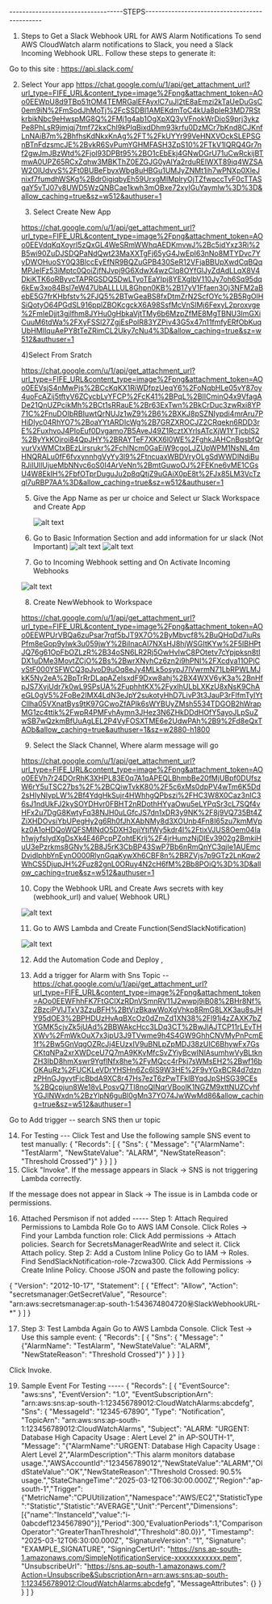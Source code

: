 -----------------------------------STEPS----------------------------------------------
1) Steps to Get a Slack Webhook URL for AWS Alarm Notifications
To send AWS CloudWatch alarm notifications to Slack, you need a Slack Incoming Webhook URL. Follow these steps to generate it:

Go to this site : https://api.slack.com/

2) Select Your app 
    https://chat.google.com/u/1/api/get_attachment_url?url_type=FIFE_URL&content_type=image%2Fpng&attachment_token=AOo0EEWpU8d9TBp51tOM4TEMRGalEFAyxlC7uJl2tE8aEmzi2kTaUeDuGsC0em9iN%2FmSodJhMoTj%2FcSSDBl1AMEKdmToC4kUa8pleR3MD7RStkrbikNbc9eHwspMG8Q%2FMj1g4ab1OgXpXQ3yVFnokWrDioS9prj3ykzPe8PhLsR9jmjqj7tmf72kxChI9kPlqBixdDhm93krfu0DzMCr7bKnd8CJKnfLnNAiB7m%2BhfhsKdNkxKnAg%2FT%2FkUYYr99VeHNXVOckSLEPSGnBTnFdzsmcJE%2BvkR6SvPumYGHMFASH3ZpS10%2FTkV1lQRQ4Gr7nf2gwJmJBzWtd%2Fjol93DPBt95%2BO1cEbEkj4GNwDGrU71uCwRckijBTmwA0UPZ65RCxZqhw3MBKThZ0EZGJG0yAlYa2rduRElWXT89iq4WZSAW2OIUdvvS%2Ft0BUBeFbyxWbg8uHBGu1UMJyZNMt1ih7wPNXp0XleJnixf7fumdhWSKg%2Bdr0igiqbyEh59UrxgMIMplryOjTZfwpccTvF0cTTASgaY5vTJ07v8UWD5WzQNBCae1kwh3mOBxe72xyIGuYaymlw%3D%3D&allow_caching=true&sz=w512&authuser=1

    3) Select Create New App 

     https://chat.google.com/u/1/api/get_attachment_url?url_type=FIFE_URL&content_type=image%2Fpng&attachment_token=AOo0EEVdqKqXoyrl5zQxGL4WeSRmWWhqAEDKmvwJ%2Bc5idYxz3Ri%2B5wi90ZuDJSDQPaNdQwt23MaXXTgFj65yG4JwEpI63nNo8MTYDvc7YyDWOHuoSY0Q3BlccEyEfNR9BQZuGPB430SeR12VFjaBBUpXwdCqBQqMPJeIFz53iMptc0QoiZjfNJvpj9G6XdwX4wzCIq8OYfGlJyZdAdLLqX8V4DkiKTK6oRByvcTAPRGSDQ5DwLTyoTEaYIpj8YEXgIbV110Jy7oh6Sq95dq6kEw3xo84Bsl7eW47UbALLLUL8Ghpn0KB%2B17yV1Ffaen3Oj3NFM2aBebE5G7frKHbfstv%2FJQ5%2BTwGeaBS8fxDtmZrN2ScfOYc%2B5RgOlHSiQotyO64PGdSL916pplZBOKcgckX6A98SsfMcVnSlMj6FexyL2proxvge%2FmIeDjjt3gjlfhm8JYHu0gHbkaVjtTMy6b6MzpZfME8MgTBNU3ImGXiCuuM6tdWa%2FXyFSSl27ZgjEsPolR83YZPiv43G5x47n11fmfyERfObKuqUbHMIIquAePY8tTeZRimCL2Uky7cNu4%3D&allow_caching=true&sz=w512&authuser=1
     

     4)Select From Sratch
      
      https://chat.google.com/u/1/api/get_attachment_url?url_type=FIFE_URL&content_type=image%2Fpng&attachment_token=AOo0EEVsjS4nMwPjs%2BCcKqKX1RiWDfpzUeqY6%2FoNqbHLe05vY87oy4uoFcAZij5tftyV6ZCycbLvYFCP%2FcK41%2BPqL%2BIICminO4x9VfagADe21QnUZPcikMh%2BCt1sRRauE%2Br63ExTwn%2BkCrDuc3zwRxi8YP71C%2FnuDOIbRBIuwtQrNUJz1wZ9%2B6%2BXKJ8pSZNIypdi4mrAru7PHiDlyc04RhYO7%2BoaYYtARDIcWg%2B7GRZXROCJZ2CRqekn6RDD3rE%2FuxhvoJ4PIoEuf0Dvgamo7B5AveJ49Z1RcztXYrlsATcXjW1YTjcblS2%2ByYkKOjroi84QpJHY%2BRAYTeF7XKX6l0WE%2FghkJAHCnBqsbfQrvurVxWMCtxBEzLirsrukr%2FchINcm0GaEiW9cgoLJZUpWPM1NsNL4mHNQRALu0fF6fvxynnhgVyYy3l9%2FtncuaxWBDVryOLgSdWWDlNdiBuRJiIUIlUjueMbNNvc6oS0I4ArVeNn%2BmtGuwoOJ%2FEKne6vME1CGsU4W8EkIH%2FbfOTprDuguJu2p8qQtjZ9uGAiX0pE8t%2FJx85LM3VcTzql7uRBP7AA%3D&allow_caching=true&sz=w512&authuser=1

      5) Give the App Name as per ur choice and Select ur Slack Workspace and Create App

            ![alt text](image-2.png)  
            
    6) Go to Basic Information Section and add information for ur slack (Not Important)
      ![alt text](image.png)
      ![alt text](image-2.png)

    7) Go to Incoming Webhook setting and On Activate Incoming Webhooks

     ![alt text](image-3.png)

    8) Create NewWebhook to Workspace

     https://chat.google.com/u/1/api/get_attachment_url?url_type=FIFE_URL&content_type=image%2Fpng&attachment_token=AOo0EEWPUrVBQa6zuPsar7rqf5bJT9X7O%2ByMbvcf8%2BuQHqDd7iuRsPfm8eGop9yIwk3u059jwY%2BiInacAl7NXsHJ8hjWSGItKYw%2F5IBHPtJQ76g61OpFbOZLzR%2B34oSN6LR2Rj5OwHvIwC8POtetv7cYpjpksn8tIDX1uDMe3MovtZCjO%2Bs%2BwrXNyhCz6zn2i9hPNI%2FXcdya11OPjCvStF000YSFWCQ3pJvoD9uOq8eJy4MLk5osypJ7lVwrmN71LbRPWLMJkK5Ny2eA%2BpTrRrDLapAZeIsxdF9Dxw8ahj%2BX4WXV6yK3a%2BnHfpJS7XvjUdr7k0wL9SPsUA%2FuphhtKX%2FyxIhULbLXKzU8xNsK9ChAeGL0gV5%2FoBe2IMX4LdN3eJpY2sukotyHhD7LivP3t3JauP3rFlfmTyIYtCllha05VXnatBys9tK97GCwoZfAPlk6sWYBUyZMsh5534TDGOB2hWrapMG1zc4ttik%2FwpR4PMFvhAymn3JHez3N6ZHkDDdHOfY5ayoJLpSuZwSB7wQzkmBfUuAgLEL2P4VyFOSXTME6e2UdwPAh%2B9%2Fd8eQxTAOb&allow_caching=true&authuser=1&sz=w2880-h1800

     9) Select the Slack Channel, Where alarm message will go

     https://chat.google.com/u/1/api/get_attachment_url?url_type=FIFE_URL&content_type=image%2Fpng&attachment_token=AOo0EEVh7r24DOrRhK3XHPL83E0q7A1qAPEQLBhmbBe20fMjUBpf0DUfszW6rY5uTSC27bs%2F%2BCQiwTvkK80%2F5c6xMs0dpPV4wTm6K5Dd2sHIyNlypLW%2Bf4YdgHkSujr4HWhhgQPbszi%2FHC3W8X0Caz3nIC36sJ1ndUkFJ2kySOYDHvr0FBHT2nRDothHYyaOwu5eLYPqSr3cL7SQf4vHFx2u7DgG8KwtyFq38NJH0uLGfcJS7dn1xDR3y9NK%2F8j9VQ735Bt4ZZiXHDOvsiYbUPegHy2g6Rh0fJhXAbNMy8d3XOUnb4Fn8I65zu7kmMVpkz0A1oHDQoWQFSMINdO5DXH3pjiYtjfWy5kdr4I%2FtixVJUS8Oem04Iah1wjyfsIydXgDsXk4E46PcpPZohtEKrlj%2F4jrHumzNjDIEv3902g2BmkiHuU3ePzrkms8GNy%2B8J5rK3CbBP43SwP7Bb6nRmQnYC3qjIe1AUEmcDvidlphbYnEynO000RlynGqaKywXh6CBF8n%2BRZVjs7p9GTz2LnKqw2WhCS5DjupJH%2Fuz82gnL0ORuy4N2cH6fM%2Bb8POiQ%3D%3D&allow_caching=true&sz=w512&authuser=1

     10) Copy the Webhook URL and Create Aws secrets with key (webhook_url) and value( Webhook URL)

     ![alt text](image-4.png)

    11) Go to AWS Lambda and Create Function(SendSlackNotification)

    ![alt text](image-5.png)
    
    12) Add the Automation Code and Deploy , 

    13)  Add a trigger for Alarm with Sns Topic --
  https://chat.google.com/u/1/api/get_attachment_url?url_type=FIFE_URL&content_type=image%2Fpng&attachment_token=AOo0EEWFhhFK7FtGClXzRDnVSmnRV11J2wwpj9iB08%2BHr8Nf%2BzciPVlJTxV3ZzuBFH%2BtVizBkawWoXgVhkp8RmG8LXK3au8sJHY95dOE3%2BPHDUzHvAqBXcOz0dZmZd1XN38%2Fl91j4zZAXK7bZYGMK5cjvZk5jUAd%2BBWAkcHcc3LDq3CT%2BwJlAJTCP11rLEvTHXWv%2FmWkOuX7x3jpU3J9TVwme9h4S4GW9GhhCNVMyPnPcmE1f%2Bw5GnVqgOZRcJj4EUzxIV9uBNLpZpMDJ38zUIC6BhywFx7GsCKtqNPa2xrXWDceU7Q7mA9KKvMfcSvZYiyBcwINlAsumhwVyBLtknZH3IbD8hmXswr9YgflNfx8he%2FyMQcc4rPkj7sWMsEH2%2Bwf16bOKAuRz%2FUCKLeVDrYHSHn6Zc6IS9W3HE%2F9vYGxBCR4d7dznzPHnGJgyvtFicBbdA9XC8r47Hs7ezT6zPwTFkIBYqdJpSHSG39CEs%2BQcpjun8We18vLPosvQ7Tl8noQlNqrVBoolK1NGZM9xttNUZCvhfYGJlNWxdn%2BzYlpN6guBl0gMn37YO74JwWwMd86&allow_caching=true&sz=w512&authuser=1

  Go to Add trigger -- search SNS then ur topic


14) For Testing ---
       Click Test and Use the following sample SNS event to test manually:
       {
  "Records": [
    {
      "Sns": {
        "Message": "{\"AlarmName\": \"TestAlarm\", \"NewStateValue\": \"ALARM\", \"NewStateReason\": \"Threshold Crossed\"}"
      }
    }
  ]
}
 15)  Click "Invoke".
If the message appears in Slack → SNS is not triggering Lambda correctly.

If the message does not appear in Slack → The issue is in Lambda code or permissions.

16) Attached Persmison if not added -----
Step 1: Attach Required Permissions to Lambda Role
Go to AWS IAM Console.
Click Roles → Find your Lambda function role:
Click Add permissions → Attach policies.
Search for SecretsManagerReadWrite and select it.
Click Attach policy.
Step 2: Add a Custom Inline Policy
Go to IAM → Roles.
Find SendSlackNotification-role-7zcwa300.
Click Add Permissions → Create Inline Policy.
Choose JSON and paste the following policy:

{
    "Version": "2012-10-17",
    "Statement": [
        {
            "Effect": "Allow",
            "Action": "secretsmanager:GetSecretValue",
            "Resource": "arn:aws:secretsmanager:ap-south-1:543674804720:secret:SlackWebhookURL-*"
        }
    ]
}

17) Step 3: Test Lambda Again
Go to AWS Lambda Console.
Click Test → Use this sample event:
{
  "Records": [
    {
      "Sns": {
        "Message": "{\"AlarmName\": \"TestAlarm\", \"NewStateValue\": \"ALARM\", \"NewStateReason\": \"Threshold Crossed\"}"
      }
    }
  ]
}


Click Invoke.

19) Sample Event For Testing ----- 
   {
  "Records": [
    {
      "EventSource": "aws:sns",
      "EventVersion": "1.0",
      "EventSubscriptionArn": "arn:aws:sns:ap-south-1:123456789012:CloudWatchAlarms:abcdefg",
      "Sns": {
        "MessageId": "12345-67890",
        "Type": "Notification",
        "TopicArn": "arn:aws:sns:ap-south-1:123456789012:CloudWatchAlarms",
        "Subject": "ALARM: \"URGENT: Database High Capacity Usage : Alert Level 2\" in AP-SOUTH-1",
        "Message": "{\"AlarmName\":\"URGENT: Database High Capacity Usage : Alert Level 2\",\"AlarmDescription\":\"This alarm monitors database usage.\",\"AWSAccountId\":\"123456789012\",\"NewStateValue\":\"ALARM\",\"OldStateValue\":\"OK\",\"NewStateReason\":\"Threshold Crossed: 90.5% usage.\",\"StateChangeTime\":\"2025-03-12T06:30:00.000Z\",\"Region\":\"ap-south-1\",\"Trigger\":{\"MetricName\":\"CPUUtilization\",\"Namespace\":\"AWS/EC2\",\"StatisticType\":\"Statistic\",\"Statistic\":\"AVERAGE\",\"Unit\":\"Percent\",\"Dimensions\":[{\"name\":\"InstanceId\",\"value\":\"i-0abcdef1234567890\"}],\"Period\":300,\"EvaluationPeriods\":1,\"ComparisonOperator\":\"GreaterThanThreshold\",\"Threshold\":80.0}}",
        "Timestamp": "2025-03-12T06:30:00.000Z",
        "SignatureVersion": "1",
        "Signature": "EXAMPLE_SIGNATURE",
        "SigningCertUrl": "https://sns.ap-south-1.amazonaws.com/SimpleNotificationService-xxxxxxxxxxxx.pem",
        "UnsubscribeUrl": "https://sns.ap-south-1.amazonaws.com/?Action=Unsubscribe&SubscriptionArn=arn:aws:sns:ap-south-1:123456789012:CloudWatchAlarms:abcdefg",
        "MessageAttributes": {}
      }
    }
  ]
}
